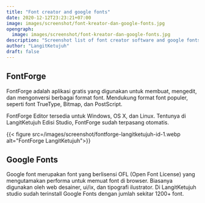 ```yaml
---
title: "Font creator and google fonts"
date: 2020-12-12T23:23:21+07:00
image: images/screenshot/font-kreator-dan-google-fonts.jpg
opengraph:
  image: images/screenshot/font-kreator-dan-google-fonts.jpg
description: "Screenshot list of font creator software and google fonts"
author: "LangitKetujuh"
draft: false
---
```


## FontForge

FontForge adalah aplikasi gratis yang digunakan untuk membuat, mengedit, dan mengonversi berbagai format font. Mendukung format font populer, seperti font TrueType, Bitmap, dan PostScript.

FontForge Editor tersedia untuk Windows, OS X, dan Linux. Tentunya di LangitKetujuh Edisi Studio, FontForge sudah terpasang otomatis.

{{< figure src=/images/screenshot/fontforge-langitketujuh-id-1.webp alt="FontForge LangitKetujuh">}}

## Google Fonts

Google font merupakan font yang berlisensi OFL (Open Font License) yang mengutamakan performa untuk memuat font di browser. Biasanya digunakan oleh web desainer, ui/ix, dan tipografi ilustrator. Di LangitKetujuh studio sudah terinstall Google Fonts dengan jumlah sekitar 1200+ font.
